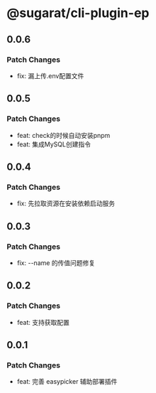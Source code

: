 # @sugarat/cli-plugin-ep

## 0.0.6

### Patch Changes

- fix: 漏上传.env配置文件

## 0.0.5

### Patch Changes

- feat: check的时候自动安装pnpm
- feat: 集成MySQL创建指令

## 0.0.4

### Patch Changes

- fix: 先拉取资源在安装依赖启动服务

## 0.0.3

### Patch Changes

- fix: --name 的传值问题修复

## 0.0.2

### Patch Changes

- feat: 支持获取配置

## 0.0.1

### Patch Changes

- feat: 完善 easypicker 辅助部署插件
